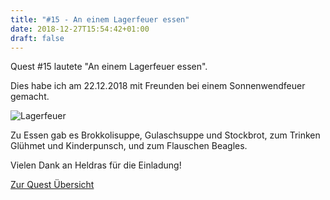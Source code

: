 ```yaml
---
title: "#15 - An einem Lagerfeuer essen"
date: 2018-12-27T15:54:42+01:00
draft: false
---
```


Quest #15 lautete "An einem Lagerfeuer essen".

Dies habe ich am 22.12.2018 mit Freunden bei einem Sonnenwendfeuer gemacht.

![Lagerfeuer][fire]

Zu Essen gab es Brokkolisuppe, Gulaschsuppe und Stockbrot, zum Trinken Glühmet und Kinderpunsch, und zum Flauschen Beagles.

Vielen Dank an Heldras für die Einladung!

[Zur Quest Übersicht](/post/quests)

[fire]: /post/quest-15_fire.jpg
